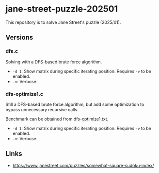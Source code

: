 # jane-street-puzzle-202501

This repository is to solve Jane Street's puzzle (2025/01).

## Versions

### dfs.c

Solving with a DFS-based brute force algorithm.

* `-d 1`: Show matrix during specific iterating position.  Requires `-v` to be enabled.
* `-v`: Verbose.

### dfs-optimize1.c

Still a DFS-based brute force algorithm, but add some optimization to bypass unnecessary recursive calls.

Benchmark can be obtained from [dfs-optimize1.txt](https://github.com/gslin/jane-street-puzzle-202501/blob/master/dfs-optimize1.txt).

* `-d 1`: Show matrix during specific iterating position.  Requires `-v` to be enabled.
* `-v`: Verbose.

## Links

* https://www.janestreet.com/puzzles/somewhat-square-sudoku-index/
